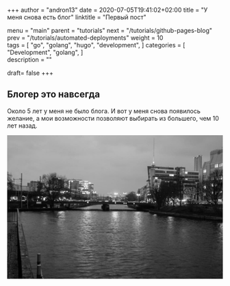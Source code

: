 +++
author = "andron13"
date = 2020-07-05T19:41:02+02:00
title = "У меня снова есть блог"
linktitle = "Первый пост"

menu = "main"
parent = "tutorials"
next = "/tutorials/github-pages-blog"
prev = "/tutorials/automated-deployments"
weight = 10  
tags = [
    "go",
    "golang",
    "hugo",
    "development",
]
categories = [
    "Development",
    "golang",
]  
description = ""

draft= false
+++

## Блогер это навсегда

Около 5 лет у меня не было блога. И вот у меня снова появилось желание, а мои возможности позволяют выбирать из большего, чем 10 лет назад.

![шахматы](../school/test/hello.jpg)

